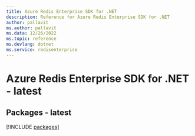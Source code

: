 ```yaml
---
title: Azure Redis Enterprise SDK for .NET
description: Reference for Azure Redis Enterprise SDK for .NET
author: pallavit
ms.author: pallavit
ms.data: 12/26/2022
ms.topic: reference
ms.devlang: dotnet
ms.service: redisenterprise
---
```

# Azure Redis Enterprise SDK for .NET - latest
## Packages - latest
[!INCLUDE [packages](redis-enterprise-index.md)]